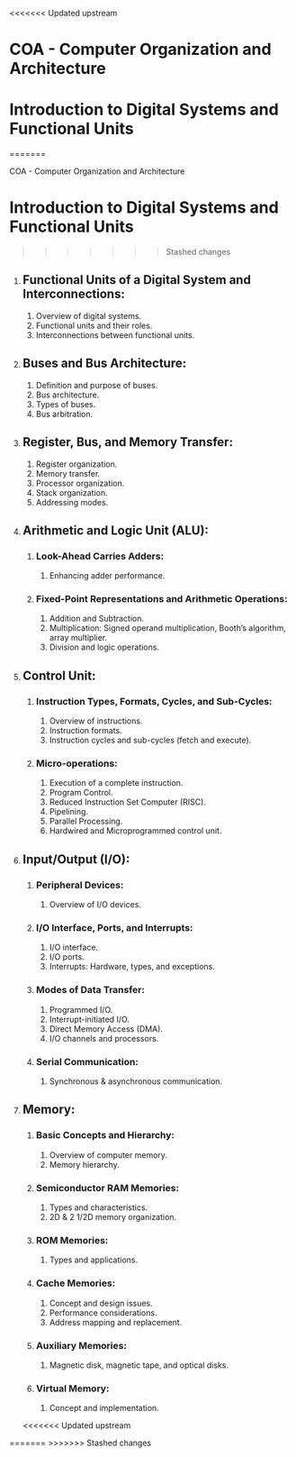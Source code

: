 <<<<<<< Updated upstream
<h1>COA - Computer Organization and Architecture</h1>

<h1>Introduction to Digital Systems and Functional Units</h1>

=======
<p>COA - Computer Organization and Architecture
</p>
<h1>Introduction to Digital Systems and Functional Units</h1>

>>>>>>> Stashed changes
<ol>
  <li>
    <h2>Functional Units of a Digital System and Interconnections:</h2>
    <ol>
      <li>Overview of digital systems.</li>
      <li>Functional units and their roles.</li>
      <li>Interconnections between functional units.</li>
    </ol>
  </li>
  
  <li>
    <h2>Buses and Bus Architecture:</h2>
    <ol>
      <li>Definition and purpose of buses.</li>
      <li>Bus architecture.</li>
      <li>Types of buses.</li>
      <li>Bus arbitration.</li>
    </ol>
  </li>
  
  <li>
    <h2>Register, Bus, and Memory Transfer:</h2>
    <ol>
      <li>Register organization.</li>
      <li>Memory transfer.</li>
      <li>Processor organization.</li>
      <li>Stack organization.</li>
      <li>Addressing modes.</li>
    </ol>
  </li>
  
  <li>
    <h2>Arithmetic and Logic Unit (ALU):</h2>
    <ol>
      <li>
        <h3>Look-Ahead Carries Adders:</h3>
        <ol>
          <li>Enhancing adder performance.</li>
        </ol>
      </li>
      <li>
        <h3>Fixed-Point Representations and Arithmetic Operations:</h3>
        <ol>
          <li>Addition and Subtraction.</li>
          <li>Multiplication: Signed operand multiplication, Booth’s algorithm, array multiplier.</li>
          <li>Division and logic operations.</li>
        </ol>
      </li>
    </ol>
  </li>
  
  <li>
    <h2>Control Unit:</h2>
    <ol>
      <li>
        <h3>Instruction Types, Formats, Cycles, and Sub-Cycles:</h3>
        <ol>
          <li>Overview of instructions.</li>
          <li>Instruction formats.</li>
          <li>Instruction cycles and sub-cycles (fetch and execute).</li>
        </ol>
      </li>
      <li>
        <h3>Micro-operations:</h3>
        <ol>
          <li>Execution of a complete instruction.</li>
          <li>Program Control.</li>
          <li>Reduced Instruction Set Computer (RISC).</li>
          <li>Pipelining.</li>
          <li>Parallel Processing.</li>
          <li>Hardwired and Microprogrammed control unit.</li>
        </ol>
      </li>
    </ol>
  </li>
  
  <li>
    <h2>Input/Output (I/O):</h2>
    <ol>
      <li>
        <h3>Peripheral Devices:</h3>
        <ol>
          <li>Overview of I/O devices.</li>
        </ol>
      </li>
      <li>
        <h3>I/O Interface, Ports, and Interrupts:</h3>
        <ol>
          <li>I/O interface.</li>
          <li>I/O ports.</li>
          <li>Interrupts: Hardware, types, and exceptions.</li>
        </ol>
      </li>
      <li>
        <h3>Modes of Data Transfer:</h3>
        <ol>
          <li>Programmed I/O.</li>
          <li>Interrupt-initiated I/O.</li>
          <li>Direct Memory Access (DMA).</li>
          <li>I/O channels and processors.</li>
        </ol>
      </li>
      <li>
        <h3>Serial Communication:</h3>
        <ol>
          <li>Synchronous & asynchronous communication.</li>
        </ol>
      </li>
    </ol>
  </li>
  
  <li>
    <h2>Memory:</h2>
    <ol>
      <li>
        <h3>Basic Concepts and Hierarchy:</h3>
        <ol>
          <li>Overview of computer memory.</li>
          <li>Memory hierarchy.</li>
        </ol>
      </li>
      <li>
        <h3>Semiconductor RAM Memories:</h3>
        <ol>
          <li>Types and characteristics.</li>
          <li>2D & 2 1/2D memory organization.</li>
        </ol>
      </li>
      <li>
        <h3>ROM Memories:</h3>
        <ol>
          <li>Types and applications.</li>
        </ol>
      </li>
      <li>
        <h3>Cache Memories:</h3>
        <ol>
          <li>Concept and design issues.</li>
          <li>Performance considerations.</li>
          <li>Address mapping and replacement.</li>
        </ol>
      </li>
      <li>
        <h3>Auxiliary Memories:</h3>
        <ol>
          <li>Magnetic disk, magnetic tape, and optical disks.</li>
        </ol>
      </li>
      <li>
        <h3>Virtual Memory:</h3>
        <ol>
          <li>Concept and implementation.</li>
        </ol>
      </li>
    </ol>
  </li>
  
<<<<<<< Updated upstream
</ol>
=======
</ol>
>>>>>>> Stashed changes
